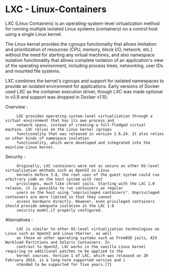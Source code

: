 # LXC - Linux-Containers


LXC (Linux Containers) is an operating-system-level virtualization method for running multiple isolated Linux systems (containers) on a control host using a single Linux kernel.

The Linux kernel provides the cgroups functionality that allows limitation and prioritization of resources (CPU, memory, block I/O, network, etc.) without the need for starting any virtual machines, and also namespace isolation functionality that allows complete isolation of an application's view of the operating environment, including process trees, networking, user IDs and mounted file systems.

LXC combines the kernel's cgroups and support for isolated namespaces to provide an isolated environment for applications. Early versions of Docker used LXC as the container execution driver, though LXC was made optional in v0.9 and support was dropped in Docker v1.10.


Overview :

         LXC provides operating system-level virtualization through a virtual environment that has its own process and
         network space, instead of creating a full-fledged virtual machine. LXC relies on the Linux kernel cgroups
         functionality that was released in version 2.6.24. It also relies on other kinds of namespace isolation  
         functionality, which were developed and integrated into the mainline Linux kernel.
         
Security :

         Originally, LXC containers were not as secure as other OS-level virtualization methods such as OpenVZ in Linux 
         kernels before 3.8, the root user of the guest system could run arbitrary code on the host system with root 
         privileges, much like chroot jails. Starting with the LXC 1.0 release, it is possible to run containers as regular 
         users on the host using "unprivileged containers". Unprivileged containers are more limited in that they cannot 
         access hardware directly. However, even privileged containers should provide adequate isolation in the LXC 1.0 
         security model,if properly configured.
         
Alternatives :

         LXC is similar to other OS-level virtualization technologies on Linux such as OpenVZ and Linux-VServer, as well  
         as those on other operating systems such as FreeBSD jails, AIX Workload Partitions and Solaris Containers. In 
         contrast to OpenVZ, LXC works in the vanilla Linux kernel requiring no additional patches to be applied to the 
         kernel sources. Version 1 of LXC, which was released on 20 February 2014, is a long-term supported version and i
         ntended to be supported for five years.[7]
